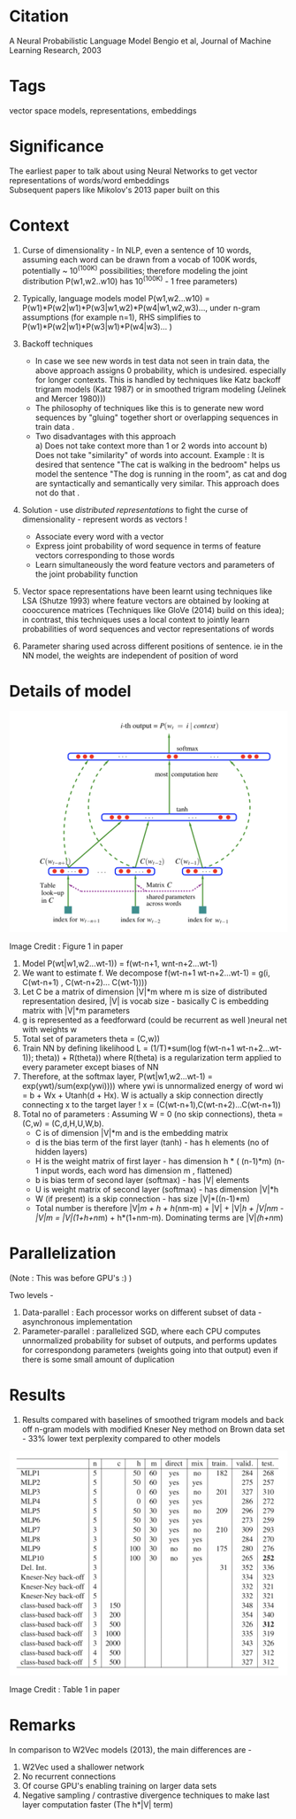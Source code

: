 # Citation  

A Neural Probabilistic Language Model
Bengio et al, Journal of Machine Learning Research, 2003

# Tags  

vector space models, representations, embeddings

# Significance

The earliest paper to talk about using Neural Networks to get vector representations of words/word embeddings  
Subsequent papers like Mikolov's 2013 paper built on this  

# Context  
1) Curse of dimensionality - In NLP, even a sentence of 10 words, assuming each word can be drawn from a vocab of 100K words, potentially ~ 10<sup>(100K)</sup> possibilities; therefore modeling the joint distribution P(w1,w2..w10) has 10<sup>(100K)</sup> - 1 free parameters)  
2) Typically, language models model P(w1,w2...w10) = P(w1)*P(w2|w1)*P(w3|w1,w2)*P(w4|w1,w2,w3)..., under n-gram assumptions (for example n=1), RHS simplifies to P(w1)*P(w2|w1)*P(w3|w1)*P(w4|w3)... )  
3) Backoff techniques  
    - In case we see new words in test data not seen in train data, the above approach assigns 0 probability, which is undesired. especially for longer contexts. This is handled by techniques like Katz backoff trigram models (Katz 1987) or in smoothed trigram modeling (Jelinek and Mercer 1980)))  
    - The philosophy of techniques like this  is to generate new word sequences by "gluing" together short or overlapping sequences in train data .   
    - Two disadvantages with this approach  
        a) Does not take context more than 1 or 2 words into account
        b) Does not take "similarity" of words into account. Example : It is desired that sentence "The cat is walking in the bedroom" helps us model the sentence "The dog is running in the room", as cat and dog are syntactically and semantically very similar. This approach does not do that  .
        
4) Solution - use *distributed representations* to fight the curse of dimensionality - represent words as vectors !  
    - Associate every word with a vector  
    - Express joint probability of word sequence in terms of feature vectors corresponding to those words  
    - Learn simultaneously the word feature vectors and parameters of the joint probability function  
5) Vector space representations have been learnt using techniques like LSA (Shutze 1993) where feature vectors are obtained by looking at cooccurence matrices (Techniques like GloVe (2014) build on this idea); in contrast, this techniques uses a local context to jointly learn probabilities of word sequences and vector representations of words  
6) Parameter sharing used across different positions of sentence. ie in the NN model, the weights are independent of position of word  


# Details of model  

![NN architecture](neural_prob_model_pic_1.png "Image Credit Figure 1 in paper")  

Image Credit : Figure 1 in paper   

1) Model P(wt|w1,w2...wt-1)) = f(wt-n+1, wnt-n+2...wt-1)  
2) We want to estimate f. We decompose f(wt-n+1 wt-n+2...wt-1)   = g(i, C(wt-n+1) , C(wt-n+2)... C(wt-1))))  
3) Let C be a matrix of dimension |V|*m where m is size of distributed representation desired, |V| is vocab size - basically C is embedding matrix  with |V|*m parameters  
4) g is represented as a feedforward (could be recurrent as well )neural net with weights w  
5) Total set of parameters theta = (C,w))
5) Train NN by defining likelihood L = (1/T)*sum(log f(wt-n+1 wt-n+2...wt-1)); theta)) + R(theta)) where R(theta) is a regularization term applied to every parameter except biases of NN  
6) Therefore, at the softmax layer, P(wt|w1,w2...wt-1) = exp(ywt)/sum(exp(ywi))))  where ywi is unnormalized energy of word wi = b + Wx + Utanh(d + Hx). W is actually a skip connection directly connecting x to the target layer ! x = (C(wt-n+1),C(wt-n+2)...C(wt-n+1))  
7) Total no of parameters : Assuming W = 0 (no skip connections), theta = (C,w) = (C,d,H,U,W,b). 
    -   C is of dimension |V|*m and is the embedding matrix  
    -   d is the bias term of the first layer (tanh) - has h elements (no of hidden layers)  
    -   H is the weight matrix of first layer - has dimension h * ( (n-1)*m)  (n-1 input words, each word has dimension m , flattened)  
    -   b is bias term of second layer (softmax) - has |V| elements  
    -   U is weight matrix of second layer (softmax) - has dimension |V|*h  
    -   W (if present) is a skip connection - has size |V|*((n-1)*m)  
    -  Total number is therefore |V|*m + h + h*(nm-m) + |V| + |V|*h + |V|*n*m - |V|*m = |V|*(1+h+n*m) + h*(1+nm-m). Dominating terms are |V|*(h+n*m)  
    
    
# Parallelization  

(Note : This was before GPU's :) )  

Two levels -   
1) Data-parallel : Each processor works on different subset of data  - asynchronous implementation  
2) Parameter-parallel : parallelized SGD, where each CPU computes unnormalized probability for subset of outputs, and performs updates for correspondong parameters (weights going into that output)  even if there is some small amount of duplication  


# Results  

1) Results compared with baselines of smoothed trigram models and back off n-gram models with modified Kneser Ney   method  on Brown data set  - 33% lower text perplexity compared to other models  


![Results_1](neural_prob_model_pic_2.png "Image Credit Table 1 in paper")   

Image Credit : Table 1 in paper   

# Remarks  

In comparison to W2Vec models (2013), the main differences are  - 
1) W2Vec used a shallower network 
2) No recurrent connections  
3) Of course GPU's enabling training on larger data sets  
4) Negative sampling / contrastive divergence techniques to make  last layer computation faster (The h*|V| term)